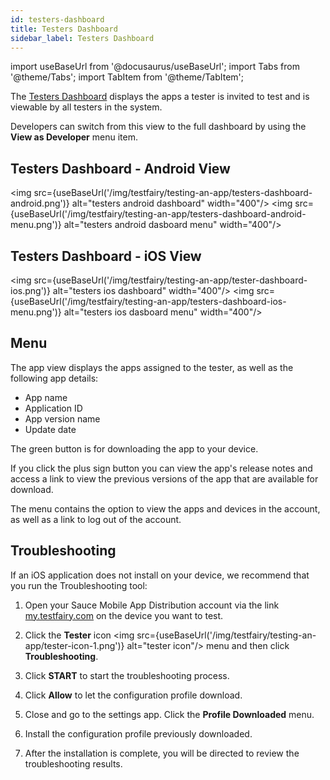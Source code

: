 ```yaml
---
id: testers-dashboard
title: Testers Dashboard
sidebar_label: Testers Dashboard
---
```


import useBaseUrl from '@docusaurus/useBaseUrl';
import Tabs from '@theme/Tabs';
import TabItem from '@theme/TabItem';

The [Testers Dashboard](https://my.testfairy.com/) displays the apps a tester is invited to test and is viewable by all testers in the system.

Developers can switch from this view to the full dashboard by using the **View as Developer** menu item.

## Testers Dashboard - Android View

<img src={useBaseUrl('/img/testfairy/testing-an-app/testers-dashboard-android.png')} alt="testers android dashboard" width="400"/>
<img src={useBaseUrl('/img/testfairy/testing-an-app/testers-dashboard-android-menu.png')} alt="testers android dasboard menu" width="400"/>

## Testers Dashboard - iOS View

<img src={useBaseUrl('/img/testfairy/testing-an-app/tester-dashboard-ios.png')} alt="testers ios dashboard" width="400"/>
<img src={useBaseUrl('/img/testfairy/testing-an-app/testers-dashboard-ios-menu.png')} alt="testers ios dasboard menu" width="400"/>

## Menu

The app view displays the apps assigned to the tester, as well as the following app details:

- App name
- Application ID
- App version name
- Update date

The green button is for downloading the app to your device.

If you click the plus sign button you can view the app's release notes and access a link to view the previous versions of the app that are available for download.

The menu contains the option to view the apps and devices in the account, as well as a link to log out of the account.

## Troubleshooting

If an iOS application does not install on your device, we recommend that you run the Troubleshooting tool:

1. Open your Sauce Mobile App Distribution account via the link [my.testfairy.com](https://my.testfairy.com) on the device you want to test.

2. Click the **Tester** icon <img src={useBaseUrl('/img/testfairy/testing-an-app/tester-icon-1.png')} alt="tester icon"/> menu and then click **Troubleshooting**.

3. Click **START** to start the troubleshooting process.

4. Click **Allow** to let the configuration profile download.

5. Close and go to the settings app. Click the **Profile Downloaded** menu.

6. Install the configuration profile previously downloaded.

7. After the installation is complete, you will be directed to review the troubleshooting results.
